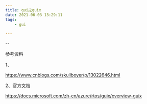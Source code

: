 ```yaml
---
title: gui之guix
date: 2021-06-03 13:29:11
tags:
	- gui

---
```


--



参考资料

1、

https://www.cnblogs.com/skullboyer/p/13022646.html

2、官方文档

https://docs.microsoft.com/zh-cn/azure/rtos/guix/overview-guix